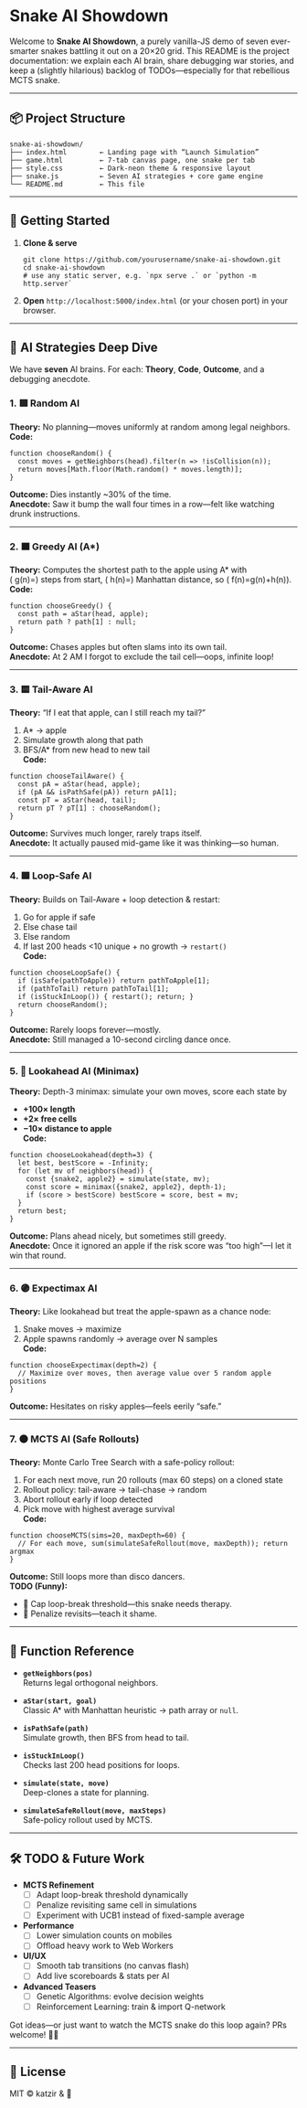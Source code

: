 # Snake AI Showdown

Welcome to **Snake AI Showdown**, a purely vanilla-JS demo of seven ever-smarter snakes battling it out on a 20×20 grid. This README is the project documentation: we explain each AI brain, share debugging war stories, and keep a (slightly hilarious) backlog of TODOs—especially for that rebellious MCTS snake.

---

## 📦 Project Structure

```
snake-ai-showdown/
├── index.html        ← Landing page with “Launch Simulation”  
├── game.html         ← 7-tab canvas page, one snake per tab  
├── style.css         ← Dark-neon theme & responsive layout  
├── snake.js          ← Seven AI strategies + core game engine  
└── README.md         ← This file  
```

---

## 🚀 Getting Started

1. **Clone & serve**  
   ```
   git clone https://github.com/yourusername/snake-ai-showdown.git  
   cd snake-ai-showdown  
   # use any static server, e.g. `npx serve .` or `python -m http.server`  
   ```

2. **Open** `http://localhost:5000/index.html` (or your chosen port) in your browser.

---

## 🤖 AI Strategies Deep Dive

We have **seven** AI brains. For each: **Theory**, **Code**, **Outcome**, and a debugging anecdote.

### 1. 🟥 Random AI  
**Theory:** No planning—moves uniformly at random among legal neighbors.  
**Code:**  
```
function chooseRandom() {
  const moves = getNeighbors(head).filter(n => !isCollision(n));
  return moves[Math.floor(Math.random() * moves.length)];
}
```  
**Outcome:** Dies instantly ~30% of the time.  
**Anecdote:** Saw it bump the wall four times in a row—felt like watching drunk instructions.

---

### 2. 🟧 Greedy AI (A*)  
**Theory:** Computes the shortest path to the apple using A* with  
\( g(n)=\) steps from start, \( h(n)=\) Manhattan distance, so \( f(n)=g(n)+h(n)\).  
**Code:**  
```
function chooseGreedy() {
  const path = aStar(head, apple);
  return path ? path[1] : null;
}
```  
**Outcome:** Chases apples but often slams into its own tail.  
**Anecdote:** At 2 AM I forgot to exclude the tail cell—oops, infinite loop!

---

### 3. 🟨 Tail-Aware AI  
**Theory:** “If I eat that apple, can I still reach my tail?”  
1. A* → apple  
2. Simulate growth along that path  
3. BFS/A* from new head to new tail  
**Code:**  
```
function chooseTailAware() {
  const pA = aStar(head, apple);
  if (pA && isPathSafe(pA)) return pA[1];
  const pT = aStar(head, tail);
  return pT ? pT[1] : chooseRandom();
}
```  
**Outcome:** Survives much longer, rarely traps itself.  
**Anecdote:** It actually paused mid-game like it was thinking—so human.

---

### 4. 🟩 Loop-Safe AI  
**Theory:** Builds on Tail-Aware + loop detection & restart:  
1. Go for apple if safe  
2. Else chase tail  
3. Else random  
4. If last 200 heads <10 unique + no growth → `restart()`  
**Code:**  
```
function chooseLoopSafe() {
  if (isSafe(pathToApple)) return pathToApple[1];
  if (pathToTail) return pathToTail[1];
  if (isStuckInLoop()) { restart(); return; }
  return chooseRandom();
}
```  
**Outcome:** Rarely loops forever—mostly.  
**Anecdote:** Still managed a 10-second circling dance once.

---

### 5. 🔵 Lookahead AI (Minimax)  
**Theory:** Depth-3 minimax: simulate your own moves, score each state by  
- **+100× length**  
- **+2× free cells**  
- **−10× distance to apple**  
**Code:**  
```
function chooseLookahead(depth=3) {
  let best, bestScore = -Infinity;
  for (let mv of neighbors(head)) {
    const {snake2, apple2} = simulate(state, mv);
    const score = minimax({snake2, apple2}, depth-1);
    if (score > bestScore) bestScore = score, best = mv;
  }
  return best;
}
```  
**Outcome:** Plans ahead nicely, but sometimes still greedy.  
**Anecdote:** Once it ignored an apple if the risk score was “too high”—I let it win that round.

---

### 6. 🟣 Expectimax AI  
**Theory:** Like lookahead but treat the apple-spawn as a chance node:  
1. Snake moves → maximize  
2. Apple spawns randomly → average over N samples  
**Code:**  
```
function chooseExpectimax(depth=2) {
  // Maximize over moves, then average value over 5 random apple positions
}
```  
**Outcome:** Hesitates on risky apples—feels eerily “safe.”  

---

### 7. ⚫ MCTS AI (Safe Rollouts)  
**Theory:** Monte Carlo Tree Search with a safe-policy rollout:  
1. For each next move, run 20 rollouts (max 60 steps) on a cloned state  
2. Rollout policy: tail-aware → tail-chase → random  
3. Abort rollout early if loop detected  
4. Pick move with highest average survival  
**Code:**  
```
function chooseMCTS(sims=20, maxDepth=60) {
  // For each move, sum(simulateSafeRollout(move, maxDepth)); return argmax
}
```  
**Outcome:** Still loops more than disco dancers.  
**TODO (Funny):**  
- 🔧 Cap loop-break threshold—this snake needs therapy.  
- 🚀 Penalize revisits—teach it shame.

---

## 📝 Function Reference

- **`getNeighbors(pos)`**  
  Returns legal orthogonal neighbors.

- **`aStar(start, goal)`**  
  Classic A* with Manhattan heuristic → path array or `null`.

- **`isPathSafe(path)`**  
  Simulate growth, then BFS from head to tail.

- **`isStuckInLoop()`**  
  Checks last 200 head positions for loops.

- **`simulate(state, move)`**  
  Deep-clones a state for planning.

- **`simulateSafeRollout(move, maxSteps)`**  
  Safe-policy rollout used by MCTS.

---

## 🛠 TODO & Future Work

- **MCTS Refinement**  
  - [ ] Adapt loop-break threshold dynamically  
  - [ ] Penalize revisiting same cell in simulations  
  - [ ] Experiment with UCB1 instead of fixed-sample average

- **Performance**  
  - [ ] Lower simulation counts on mobiles  
  - [ ] Offload heavy work to Web Workers

- **UI/UX**  
  - [ ] Smooth tab transitions (no canvas flash)  
  - [ ] Add live scoreboards & stats per AI

- **Advanced Teasers**  
  - [ ] Genetic Algorithms: evolve decision weights  
  - [ ] Reinforcement Learning: train & import Q-network

Got ideas—or just want to watch the MCTS snake do this loop again? PRs welcome! 🐍🎉

---

## 📝 License

MIT © katzir & 🤖
